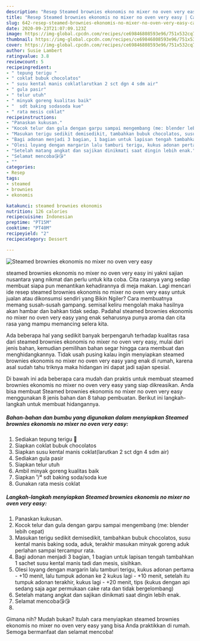 ```yaml
---
description: "Resep Steamed brownies ekonomis no mixer no oven very easy | Cara Buat Steamed brownies ekonomis no mixer no oven very easy Yang Bisa Manjain Lidah"
title: "Resep Steamed brownies ekonomis no mixer no oven very easy | Cara Buat Steamed brownies ekonomis no mixer no oven very easy Yang Bisa Manjain Lidah"
slug: 642-resep-steamed-brownies-ekonomis-no-mixer-no-oven-very-easy-cara-buat-steamed-brownies-ekonomis-no-mixer-no-oven-very-easy-yang-bisa-manjain-lidah
date: 2020-09-23T21:07:09.123Z
image: https://img-global.cpcdn.com/recipes/ce69846808593e96/751x532cq70/steamed-brownies-ekonomis-no-mixer-no-oven-very-easy-foto-resep-utama.jpg
thumbnail: https://img-global.cpcdn.com/recipes/ce69846808593e96/751x532cq70/steamed-brownies-ekonomis-no-mixer-no-oven-very-easy-foto-resep-utama.jpg
cover: https://img-global.cpcdn.com/recipes/ce69846808593e96/751x532cq70/steamed-brownies-ekonomis-no-mixer-no-oven-very-easy-foto-resep-utama.jpg
author: Susie Lambert
ratingvalue: 3.8
reviewcount: 5
recipeingredient:
- " tepung terigu "
- " coklat bubuk chocolatos"
- " susu kental manis coklatlarutkan 2 sct dgn 4 sdm air"
- " gula pasir"
- " telur utuh"
- " minyak goreng kualitas baik"
- "  sdt baking sodasoda kue"
- " rata mesis coklat"
recipeinstructions:
- "Panaskan kukusan."
- "Kocok telur dan gula dengan garpu sampai mengembang (me: blender lebih cepat)"
- "Masukan terigu sedikit demisedikit, tambahkan bubuk chocolatos, susu kental manis baking soda, aduk, terakhir masukan minyak goreng aduk perlahan sampai tercampur rata."
- "Bagi adonan menjadi 3 bagian, 1 bagian untuk lapisan tengah tambahkan 1 sachet susu kental manis tadi dan mesis, sisihkan."
- "Olesi loyang dengan margarin lalu tamburi terigu, kukus adonan pertama - +10 menit, lalu tumpuk adonan ke 2 kukus lagi - +10 menit, setelah itu tumpuk adonan terakhir, kukus lagi - +20 menit, tips (kukus dengan api sedang saja agar permukaan cake rata dan tidak bergelombang)"
- "Setelah matang angkat dan sajikan dinikmati saat dingin lebih enak."
- "Selamat mencoba😘😘"
- ""
categories:
- Resep
tags:
- steamed
- brownies
- ekonomis

katakunci: steamed brownies ekonomis 
nutrition: 126 calories
recipecuisine: Indonesian
preptime: "PT15M"
cooktime: "PT40M"
recipeyield: "2"
recipecategory: Dessert

---
```



![Steamed brownies ekonomis no mixer no oven very easy](https://img-global.cpcdn.com/recipes/ce69846808593e96/751x532cq70/steamed-brownies-ekonomis-no-mixer-no-oven-very-easy-foto-resep-utama.jpg)


steamed brownies ekonomis no mixer no oven very easy ini yakni sajian nusantara yang nikmat dan perlu untuk kita coba. Cita rasanya yang sedap membuat siapa pun menantikan kehadirannya di meja makan.
Lagi mencari ide resep steamed brownies ekonomis no mixer no oven very easy untuk jualan atau dikonsumsi sendiri yang Bikin Ngiler? Cara membuatnya memang susah-susah gampang. semisal keliru mengolah maka hasilnya akan hambar dan bahkan tidak sedap. Padahal steamed brownies ekonomis no mixer no oven very easy yang enak seharusnya punya aroma dan cita rasa yang mampu memancing selera kita.



Ada beberapa hal yang sedikit banyak berpengaruh terhadap kualitas rasa dari steamed brownies ekonomis no mixer no oven very easy, mulai dari jenis bahan, kemudian pemilihan bahan segar hingga cara membuat dan menghidangkannya. Tidak usah pusing kalau ingin menyiapkan steamed brownies ekonomis no mixer no oven very easy yang enak di rumah, karena asal sudah tahu triknya maka hidangan ini dapat jadi sajian spesial.


Di bawah ini ada beberapa cara mudah dan praktis untuk membuat steamed brownies ekonomis no mixer no oven very easy yang siap dikreasikan. Anda bisa membuat Steamed brownies ekonomis no mixer no oven very easy menggunakan 8 jenis bahan dan 8 tahap pembuatan. Berikut ini langkah-langkah untuk membuat hidangannya.

<!--inarticleads1-->

##### Bahan-bahan dan bumbu yang digunakan dalam menyiapkan Steamed brownies ekonomis no mixer no oven very easy:

1. Sediakan  tepung terigu 🔺
1. Siapkan  coklat bubuk chocolatos
1. Siapkan  susu kental manis coklat(larutkan 2 sct dgn 4 sdm air)
1. Sediakan  gula pasir
1. Siapkan  telur utuh
1. Ambil  minyak goreng kualitas baik
1. Siapkan  ¹/⁴ sdt baking soda/soda kue
1. Gunakan  rata mesis coklat




<!--inarticleads2-->

##### Langkah-langkah menyiapkan Steamed brownies ekonomis no mixer no oven very easy:

1. Panaskan kukusan.
1. Kocok telur dan gula dengan garpu sampai mengembang (me: blender lebih cepat)
1. Masukan terigu sedikit demisedikit, tambahkan bubuk chocolatos, susu kental manis baking soda, aduk, terakhir masukan minyak goreng aduk perlahan sampai tercampur rata.
1. Bagi adonan menjadi 3 bagian, 1 bagian untuk lapisan tengah tambahkan 1 sachet susu kental manis tadi dan mesis, sisihkan.
1. Olesi loyang dengan margarin lalu tamburi terigu, kukus adonan pertama - +10 menit, lalu tumpuk adonan ke 2 kukus lagi - +10 menit, setelah itu tumpuk adonan terakhir, kukus lagi - +20 menit, tips (kukus dengan api sedang saja agar permukaan cake rata dan tidak bergelombang)
1. Setelah matang angkat dan sajikan dinikmati saat dingin lebih enak.
1. Selamat mencoba😘😘
1. 




Gimana nih? Mudah bukan? Itulah cara menyiapkan steamed brownies ekonomis no mixer no oven very easy yang bisa Anda praktikkan di rumah. Semoga bermanfaat dan selamat mencoba!
